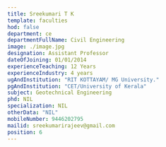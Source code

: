 ```yaml
---
title: Sreekumari T K
template: faculties
hod: false
department: ce
departmentFullName: Civil Engineering
image: ./image.jpg
designation: Assistant Professor
dateOfJoining: 01/01/2014
experienceTeaching: 12 Years
experienceIndustry: 4 years
ugAndInstitution: "RIT KOTTAYAM/ MG University."
pgAndInstitution: "CET/University of Kerala"
subject: Geotechnical Engineering
phd: NIL
specialization: NIL
otherData: "NIL"
mobileNumber: 9446202795
mailid: sreekumarirajeev@gmail.com
position: 6
---
```

